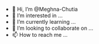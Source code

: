 - 👋 Hi, I’m @Meghna-Chutia
- 👀 I’m interested in ...
- 🌱 I’m currently learning ...
- 💞️ I’m looking to collaborate on ...
- 📫 How to reach me ...

<!---
Meghna-Chutia/Meghna-Chutia is a ✨ special ✨ repository because its `README.md` (this file) appears on your GitHub profile.
You can click the Preview link to take a look at your changes.
--->
